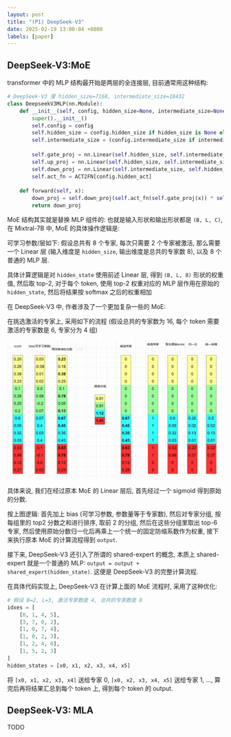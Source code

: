 ```yaml
---
layout: post
title: "(P1) DeepSeek-V3"
date: 2025-02-19 13:00:04 +0800
labels: [paper]
---
```


## DeepSeek-V3:MoE

transformer 中的 MLP 结构最开始是两层的全连接层, 目前通常用这种结构:

```python
# DeepSeek-V3 里 hidden_size=7168, intermediate_size=18432
class DeepseekV3MLP(nn.Module):
    def __init__(self, config, hidden_size=None, intermediate_size=None):
        super().__init__()
        self.config = config
        self.hidden_size = config.hidden_size if hidden_size is None else hidden_size
        self.intermediate_size = (config.intermediate_size if intermediate_size is None else intermediate_size)

        self.gate_proj = nn.Linear(self.hidden_size, self.intermediate_size, bias=False)
        self.up_proj = nn.Linear(self.hidden_size, self.intermediate_size, bias=False)
        self.down_proj = nn.Linear(self.intermediate_size, self.hidden_size, bias=False)
        self.act_fn = ACT2FN[config.hidden_act]

    def forward(self, x):
        down_proj = self.down_proj(self.act_fn(self.gate_proj(x)) * self.up_proj(x))
        return down_proj
```

MoE 结构其实就是替换 MLP 组件的: 也就是输入形状和输出形状都是 `(B, L, C)`, 在 Mixtral-7B 中, MoE 的具体操作逻辑是:

可学习参数/层如下: 假设总共有 8 个专家, 每次只需要 2 个专家被激活, 那么需要一个 Linear 层 (输入维度是 `hidden_size`, 输出维度是总共的专家数 8), 以及 8 个普通的 MLP 层.

具体计算逻辑是对 `hidden_state` 使用前述 Linear 层, 得到 `(B, L, 8)` 形状的权重值, 然后取 top-2, 对于每个 token, 使用 top-2 权重对应的 MLP 层作用在原始的 `hidden_state`, 然后将结果按 softmax 之后的权重相加

在 DeepSeek-V3 中, 作者涉及了一个更加复杂一些的 MoE:

在挑选激活的专家上, 采用如下的流程 (假设总共的专家数为 16, 每个 token 需要激活的专家数是 6, 专家分为 4 组)

![](../assets/figures/deepseek-v3/moe.png)

具体来说, 我们在经过原本 MoE 的 Linear 层后, 首先经过一个 sigmoid 得到原始的分数.

按上图逻辑: 首先加上 bias (可学习参数, 参数量等于专家数), 然后对专家分组, 按每组里的 top2 分数之和进行排序, 取前 2 的分组, 然后在这些分组里取出 top-6 专家, 然后使用原始分数归一化后再乘上一个统一的固定防缩系数作为权重, 接下来执行原本 MoE 的计算流程得到 `output`.

接下来, DeepSeek-V3 还引入了所谓的 shared-expert 的概念, 本质上 shared-expert 就是一个普通的 MLP: `output = output + shared_expert(hidden_state)`. 这便是 DeepSeek-V3 的完整计算流程.

在具体代码实现上, DeepSeek-V3 在计算上面的 MoE 流程时, 采用了这种优化:

```python
# 假设 B=2, L=3, 激活专家数是 4, 总共的专家数是 8
idxes = [
    [0, 1, 4, 5],
    [3, 7, 0, 2],
    [1, 0, 7, 4],
    [1, 0, 2, 3],
    [1, 2, 4, 0],
    [1, 5, 2, 3]
]
hidden_states = [x0, x1, x2, x3, x4, x5]
```

将 `[x0, x1, x2, x3, x4]` 送给专家 0, `[x0, x2, x3, x4, x5]` 送给专家 1, ..., 算完后再将结果汇总到每个 token 上, 得到每个 token 的 output.


## DeepSeek-V3: MLA

TODO